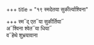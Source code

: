 +++
title = "१९ स्मदेतया सुकीर्त्याश्विना"

+++
स्म᳓द् एत᳓या सुकीर्तिया᳓  
अ᳓श्विना श्वेत᳓या धिया᳓  
व᳓हेथे शुभ्रयावाना